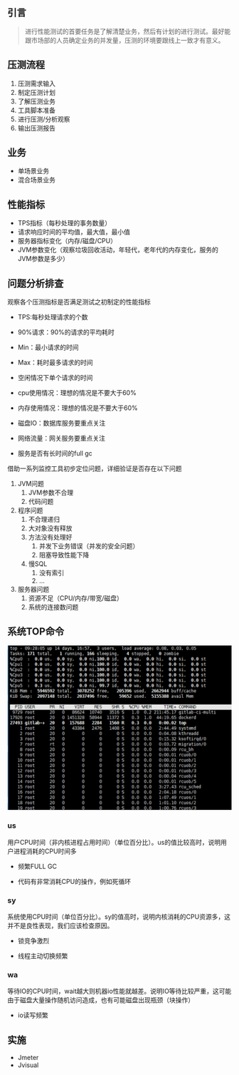 ## 引言

> 进行性能测试的首要任务是了解清楚业务，然后有计划的进行测试。最好能跟市场部的人员确定业务的并发量，压测的环境要跟线上一致才有意义。

## 压测流程

1. 压测需求输入
2. 制定压测计划
3. 了解压测业务
4. 工具脚本准备
5. 进行压测/分析观察
6. 输出压测报告

## 业务

* 单场景业务
* 混合场景业务

## 性能指标

* TPS指标（每秒处理的事务数量）
* 请求响应时间的平均值，最大值，最小值
* 服务器指标变化（内存/磁盘/CPU）
* JVM参数变化（观察垃圾回收活动，年轻代，老年代的内存变化，服务的JVM参数是多少）

## 问题分析排查

观察各个压测指标是否满足测试之初制定的性能指标

* TPS:每秒处理请求的个数

*  90%请求：90%的请求的平均耗时

* Min：最小请求的时间

* Max：耗时最多请求的时间

* 空闲情况下单个请求的时间

* cpu使用情况：理想的情况是不要大于60%

* 内存使用情况：理想的情况是不要大于60%

* 磁盘IO：数据库服务要重点关注

* 网络流量：网关服务要重点关注

* 服务是否有长时间的full gc

借助一系列监控工具初步定位问题，详细验证是否存在以下问题

1. JVM问题
   1. JVM参数不合理
   2. 代码问题
2. 程序问题
   1. 不合理递归
   2. 大对象没有释放
   3. 方法没有处理好
      1. 并发下业务错误（并发的安全问题）
      2. 阻塞导致性能下降
   4. 慢SQL
      1. 没有索引
      2. ...
3. 服务器问题
   1. 资源不足（CPU/内存/带宽/磁盘）
   2. 系统的连接数问题

## 系统TOP命令

![](/assets/yace/kaipian/top.png)

### us

用户CPU时间（非内核进程占用时间）（单位百分比）。us的值比较高时，说明用户进程消耗的CPU时间多

* 频繁FULL GC

* 代码有非常消耗CPU的操作，例如死循环

### sy

系统使用CPU时间（单位百分比）。sy的值高时，说明内核消耗的CPU资源多，这并不是良性表现，我们应该检查原因。

* 锁竞争激烈

* 线程主动切换频繁

### wa

等待IO的CPU时间，wait越大则机器io性能就越差。说明IO等待比较严重，这可能由于磁盘大量操作随机访问造成，也有可能磁盘出现瓶颈（块操作）

* io读写频繁



## 实施

* Jmeter
* Jvisual



